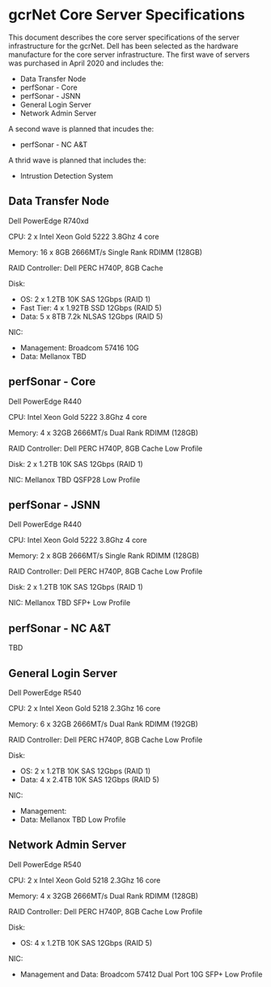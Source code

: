 # gcrNet Core Server Specifications

This document describes the core server specifications of the server infrastructure for the gcrNet. Dell has been selected as the hardware manufacture for the core server infrastructure. The first wave of servers was purchased in April 2020 and includes the:

- Data Transfer Node
- perfSonar - Core
- perfSonar - JSNN
- General Login Server
- Network Admin Server

A second wave is planned that incudes the:

- perfSonar - NC A&T

A thrid wave is planned that includes the:

- Intrustion Detection System

## Data Transfer Node

Dell PowerEdge R740xd 

CPU: 2 x Intel Xeon Gold 5222 3.8Ghz 4 core

Memory: 16 x 8GB 2666MT/s Single Rank RDIMM (128GB)

RAID Controller: Dell PERC H740P, 8GB Cache

Disk:

- OS: 2 x 1.2TB 10K SAS 12Gbps (RAID 1)
- Fast Tier: 4 x 1.92TB SSD 12Gbps (RAID 5)
- Data: 5 x 8TB 7.2k NLSAS 12Gbps (RAID 5)

NIC: 

- Management: Broadcom 57416 10G
- Data: Mellanox TBD

## perfSonar - Core

Dell PowerEdge R440

CPU: Intel Xeon Gold 5222 3.8Ghz 4 core

Memory: 4 x 32GB 2666MT/s Dual Rank RDIMM (128GB)

RAID Controller: Dell PERC H740P, 8GB Cache Low Profile

Disk: 2 x 1.2TB 10K SAS 12Gbps (RAID 1)

NIC: Mellanox TBD QSFP28 Low Profile

## perfSonar - JSNN

Dell PowerEdge R440

CPU: Intel Xeon Gold 5222 3.8Ghz 4 core

Memory: 2 x 8GB 2666MT/s Single Rank RDIMM (128GB)

RAID Controller: Dell PERC H740P, 8GB Cache Low Profile

Disk: 2 x 1.2TB 10K SAS 12Gbps (RAID 1)

NIC: Mellanox TBD SFP+ Low Profile

## perfSonar - NC A&T

TBD

## General Login Server

Dell PowerEdge R540 

CPU: 2 x Intel Xeon Gold 5218 2.3Ghz 16 core

Memory: 6 x 32GB 2666MT/s Dual Rank RDIMM (192GB)

RAID Controller: Dell PERC H740P, 8GB Cache Low Profile

Disk:

- OS: 2 x 1.2TB 10K SAS 12Gbps (RAID 1)
- Data: 4 x 2.4TB 10K SAS 12Gbps (RAID 5)

NIC: 

- Management: 
- Data: Mellanox TBD Low Profile

## Network Admin Server

Dell PowerEdge R540 

CPU: 2 x Intel Xeon Gold 5218 2.3Ghz 16 core

Memory: 4 x 32GB 2666MT/s Dual Rank RDIMM (128GB)

RAID Controller: Dell PERC H740P, 8GB Cache Low Profile

Disk:

- OS: 4 x 1.2TB 10K SAS 12Gbps (RAID 5)

NIC: 

- Management and Data: Broadcom 57412 Dual Port 10G SFP+ Low Profile